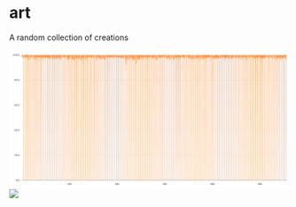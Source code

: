 # art
A random collection of creations

![](https://github.com/cc-ai/art/blob/main/2020-10-27%20at%2017.09.png?raw=true)
![](https://github.com/cc-ai/art/blob/main/heartbeat_100_50_225401636.gif?raw=true)
